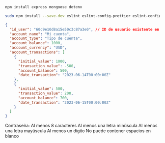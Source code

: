 ```bash
npm install express mongoose dotenv 
```

```bash
sudo npm install --save-dev eslint eslint-config-prettier eslint-config-standard eslint-plugin-import eslint-plugin-n eslint-plugin-promise husky lint-staged nodemon prettier
```

```json
{
  "id_user": "60c9e10d8a15e50c3c87a3e0", // ID de usuario existente en la colección 'users'
  "account_name": "Mi cuenta",
  "account_type": "Tipo de cuenta",
  "account_balance": 1000,
  "account_currency": "USD",
  "account_transactions": [
    {
      "initial_value": 1000,
      "transaction_value": -500,
      "account_balance": 500,
      "date_transaction": "2023-06-14T00:00:00Z"
    },
    {
      "initial_value": 500,
      "transaction_value": 200,
      "account_balance": 700,
      "date_transaction": "2023-06-15T00:00:00Z"
    }
  ]
}

```


Contraseña: Al menos 8 caracteres
Al menos una letra minúscula
Al menos una letra mayúscula
Al menos un dígito
No puede contener espacios en blanco
